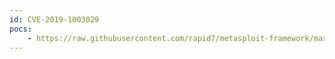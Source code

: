 ```yaml
---
id: CVE-2019-1003029
pocs:
    - https://raw.githubusercontent.com/rapid7/metasploit-framework/master/modules/exploits/multi/http/jenkins_metaprogramming.rb
---
```

